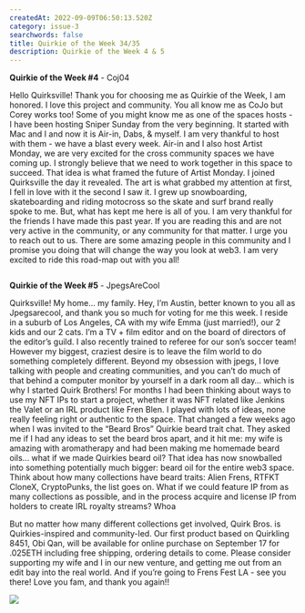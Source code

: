 ```yaml
---
createdAt: 2022-09-09T06:50:13.520Z
category: issue-3
searchwords: false
title: Quirkie of the Week 34/35
description: Quirkie of the Week 4 & 5
---
```

**Q﻿uirkie of the Week #4** - Coj04

Hello Quirksville! Thank you for choosing me as Quirkie of the Week, I am honored. I love this project and community. You all know me as CoJo but Corey works too! Some of you might know me as one of the spaces hosts - I have been hosting Sniper Sunday from the very beginning. It started with Mac and I and now it is Air-in, Dabs, & myself. I am very thankful to host with them - we have a blast every week. Air-in and I also host Artist Monday, we are very excited for the cross community spaces we have coming up. I strongly believe that we need to work together in this space to succeed. That idea is what framed the future of Artist Monday. I joined Quirksville the day it revealed. The art is what grabbed my attention at first, I fell in love with it the second I saw it. I grew up snowboarding, skateboarding and riding motocross so the skate and surf brand really spoke to me. But, what has kept me here is all of you. I am very thankful for the friends I have made this past year. If you are reading this and are not very active in the community, or any community for that matter. I urge you to reach out to us. There are some amazing people in this community and I promise you doing that will change the way you look at web3. I am very excited to ride this road-map out with you all!  

<img src="/img/image.png" alt="" title="" class="wrap right size_lg vertical "/>

**Q﻿uirkie of the Week #5** - JpegsAreCool

Quirksville! My home… my family. Hey, I’m Austin, better known to you all as Jpegsarecool, and thank you so much for voting for me this week. I reside in a suburb of Los Angeles, CA with my wife Emma (just married!), our 2 kids and our 2 cats. I’m a TV + film editor and on the board of directors of the editor’s guild. I also recently trained to referee for our son’s soccer team! However my biggest, craziest desire is to leave the film world to do something completely different. Beyond my obsession with jpegs, I love talking with people and creating communities, and you can’t do much of that behind a computer monitor by yourself in a dark room all day… which is why I started Quirk Brothers! For months I had been thinking about ways to use my NFT IPs to start a project, whether it was NFT related like Jenkins the Valet or an IRL product like Fren Blen. I played with lots of ideas, none really feeling right or authentic to the space. That changed a few weeks ago when I was invited to the “Beard Bros” Quirkie beard trait chat. They asked me if I had any ideas to set the beard bros apart, and it hit me: my wife is amazing with aromatherapy and had been making me homemade beard oils... what if we made Quirkies beard oil? That idea has now snowballed into something potentially much bigger: beard oil for the entire web3 space. Think about how many collections have beard traits: Alien Frens, RTFKT CloneX, CryptoPunks, the list goes on. What if we could feature IP from as many collections as possible, and in the process acquire and license IP from holders to create IRL royalty streams? Whoa 

But no matter how many different collections get involved, Quirk Bros. is Quirkies-inspired and community-led. Our first product based on Quirkling 8451, Obi Qan, will be available for online purchase on September 17 for .025ETH including free shipping, ordering details to come. Please consider supporting my wife and I in our new venture, and getting me out from an edit bay into the real world. And if you’re going to Frens Fest LA - see you there! Love you fam, and thank you again!!

![](/img/image-1-.png)